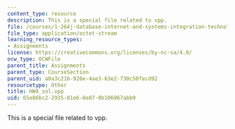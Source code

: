 ```yaml
---
content_type: resource
description: This is a special file related to vpp.
file: /courses/1-264j-database-internet-and-systems-integration-technologies-fall-2013/65e86bc2293501e68e870b106967abb9_HW4_sol.vpp
file_type: application/octet-stream
learning_resource_types:
- Assignments
license: https://creativecommons.org/licenses/by-nc-sa/4.0/
ocw_type: OCWFile
parent_title: Assignments
parent_type: CourseSection
parent_uid: a0a3c216-926e-4ae3-63e2-730c50fecd92
resourcetype: Other
title: HW4_sol.vpp
uid: 65e86bc2-2935-01e6-8e87-0b106967abb9
---
```

This is a special file related to vpp.